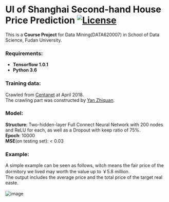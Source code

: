 # UI of Shanghai Second-hand House Price Prediction [![License](https://img.shields.io/badge/license-MIT-blue.svg)](./LICENSE.md)
This is a **Course Project** for Data Mining(DATA620007) in School of Data Science, Fudan University.</br>

### Requirements: 
* **Tensorflow 1.0.1**
* **Python 3.6**

### Training data:
Crawled from [Centanet](http://sh.centanet.com/) at April 2018.</br>
The crawling part was constructed by [Yan Zhiquan](https://github.com/KYZQ).</br>

### Model:
**Structure**: Two-hidden-layer Full Connect Neural Network with 200 nodes and ReLU for each, as well as a Dropout with keep ratio of 75%.</br> 
**Epoch**: 10000</br>
**MSE**(on testing set): < 0.03

### Example:
A simple example can be seen as follows, witch means the fair price of the dormitory we lived may worth the value up to ￥5.8 million.</br> 
The output includes the average price and the total price of the target real easte.</br>
</br>
![image](https://github.com/Coalin/User-Interface-of-Shanghai-Second-hand-House-Price-Prediction/blob/master/Images/Example.jpg)
